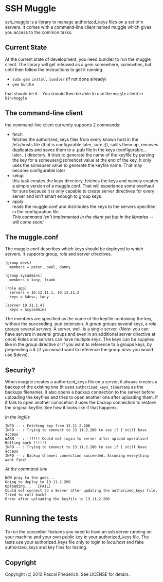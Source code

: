 SSH Muggle
=================
ssh_muggle is a library to manage authorized_keys files on a set of n servers.
It comes with a command-line client named muggle which gives you access to the common tasks.

Current State
-------------

At the current state of development, you need bundler to run the muggle client.
The library will get released as a gem somewhere, somewhen, but until then follow the instructions to get it running:

* `sudo gem install bundler` (if not done already)
* `gem bundle`

that should be it... You should then be able to use the `muggle` client in `bin/muggle`

The command-line client
-----------------------

the command-line client currently supports 2 commands:

* fetch<br>
  fetches the authorized_keys files from every known host in the /etc/hosts file (that is configurable later, sure ;)), splits them up, removes duplicates and saves them to a .pub file in the keys (configurable... later...) directory.
  It tries to generate the name of the keyfile by parsing the key for a someuser@somehost value at the end of the key. It only uses the someuser value to generate the keyfile name. That may become configurable later
* setup<br>
  this task creates the keys directory, fetches the keys and naively creates a simple version of a muggle.conf. That will experience some overhaul for sure because it is only capable to create server directives for every server and isn't smart enough to group keys.
* apply<br>
  reads the muggle.conf and distributes the keys to the servers specified in the configuration file. <br>
  *This command isn't implemented in the client yet but in the libraries -- will come soon!*

The muggle.conf
---------------

The muggle.conf describes which keys should be deployed to which servers. It supports group, role and server directives.

    [group devs]
      members = peter, paul, danny
    
    [group sysadmins]
      members = tony, frank
    
    [role app]
      servers = 10.12.11.1, 10.12.11.2
      keys = &devs, tony
    
    [server 10.11.1.4]
      keys = &sysadmins

The members are specified as the name of the keyfile containing the key, without the succeeding .pub extension.
A _group_ groups several keys, a _role_ groups several _servers_. A server, well, is a single server. (*Note*: you can have servers in several groups and even in an additional server directive at once)
Roles and servers can have multiple _keys_. The keys can be supplied like in the _group_ directive or if you want to reference to a groups keys, by prepending a _&_ (if you would want to reference the group _devs_ you would use _&devs_).

Security?
----------
When muggle creates a authorized_keys file on a server, it always creates a backup of the existing one (it uses `authorized_keys_timestamp` as the backups filename).
It also opens a backup connection to the server before uploading the keyfiles and tries to open another one after uploading them. If it fails to open another conncetion it uses the backup connection to restore the original keyfile.
See how it looks like if that happens:

*In the logfile*

    INFO -- : Fetching key from 13.11.2.200
    INFO -- : Trying to connect to 13.11.2.200 to see if I still have access
    WARN -- : !!!!!! Could not login to server after upload operation! Rolling back !!!!!!
    INFO -- : Trying to connect to 13.11.2.200 to see if I still have access
    INFO -- : Backup channel connection succeeded. Assuming everything went fine!

*At the command-line*
    
    NOW pray to the gods... 
    Going to deploy to 13.11.2.200
    Uploading...   [FAIL]
    Could not connect to a Server after updating the authorized_keys file. Tried to roll back!
    Error after uploading the keyfile to 13.11.2.200

Running the tests
=================

To run the cucumber features you need to have an ssh server running on your machine and your own public key in your authorized_keys file.
The tests use your authorized_keys file only to login to _localhost_ and fake authorized_keys and key files for testing.

Copyright
---------
Copyright (c) 2010 Pascal Friederich. See LICENSE for details.